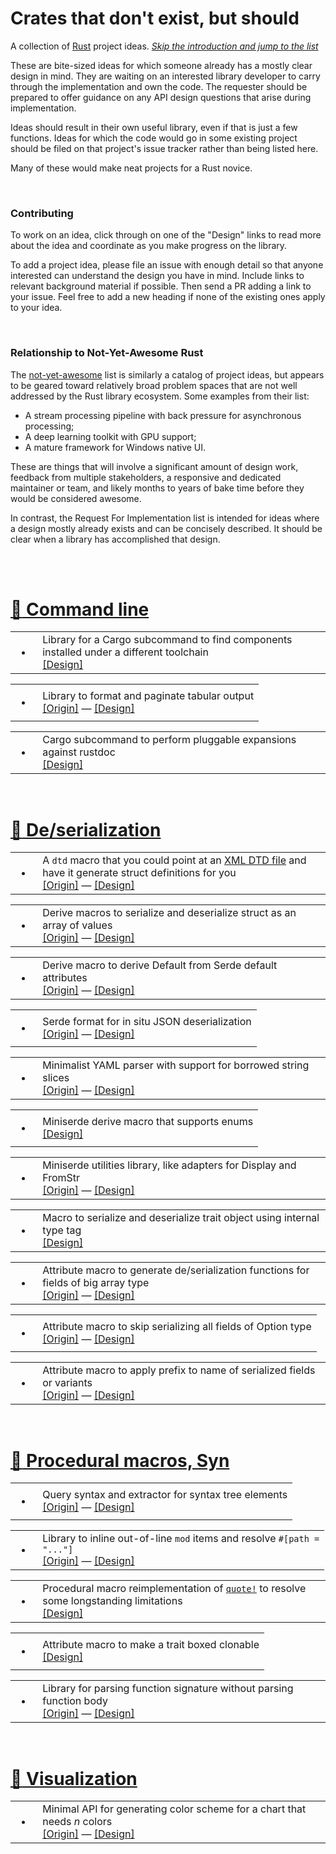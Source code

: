 Crates that don't exist, but should
===================================

A collection of [Rust] project ideas.
[*Skip the introduction and jump to the list*](#the-list)

These are bite-sized ideas for which someone already has a mostly clear design
in mind. They are waiting on an interested library developer to carry through
the implementation and own the code. The requester should be prepared to offer
guidance on any API design questions that arise during implementation.

Ideas should result in their own useful library, even if that is just a few
functions. Ideas for which the code would go in some existing project should be
filed on that project's issue tracker rather than being listed here.

Many of these would make neat projects for a Rust novice.

[Rust]: https://www.rust-lang.org/

<br>

### Contributing

To work on an idea, click through on one of the "Design" links to read more
about the idea and coordinate as you make progress on the library.

To add a project idea, please file an issue with enough detail so that anyone
interested can understand the design you have in mind. Include links to relevant
background material if possible. Then send a PR adding a link to your issue.
Feel free to add a new heading if none of the existing ones apply to your idea.

<br>

### Relationship to Not-Yet-Awesome Rust

The [not-yet-awesome] list is similarly a catalog of project ideas, but appears
to be geared toward relatively broad problem spaces that are not well addressed
by the Rust library ecosystem. Some examples from their list:

- A stream processing pipeline with back pressure for asynchronous processing;
- A deep learning toolkit with GPU support;
- A mature framework for Windows native UI.

These are things that will involve a significant amount of design work, feedback
from multiple stakeholders, a responsive and dedicated maintainer or team, and
likely months to years of bake time before they would be considered awesome.

In contrast, the Request For Implementation list is intended for ideas where a
design mostly already exists and can be concisely described. It should be clear
when a library has accomplished that design.

[not-yet-awesome]: https://github.com/not-yet-awesome-rust/not-yet-awesome-rust

<br><br>

<a name="the-list"></a>

<!--
TEMPLATE:

<table><tr><td><ul><li></li></ul></td><td>
description description description description description description<br>
<a href="...">[Origin]</a>
—
<a href="...">[Design]</a>
</td></tr></table>

-->

<a name="command-line"></a>
# [:tractor: Command line](#command-line)

<table><tr><td><ul><li></li></ul></td><td>
Library for a Cargo subcommand to find components installed under a different
toolchain<br>
<a href="https://github.com/dtolnay/request-for-implementation/issues/5">[Design]</a>
</td></tr></table>

<table><tr><td><ul><li></li></ul></td><td>
Library to format and paginate tabular output<br>
<a href="https://github.com/dtolnay/cargo-llvm-lines/issues/5">[Origin]</a>
—
<a href="https://github.com/dtolnay/request-for-implementation/issues/15">[Design]</a>
</td></tr></table>

<table><tr><td><ul><li></li></ul></td><td>
Cargo subcommand to perform pluggable expansions against rustdoc<br>
<a href="https://github.com/dtolnay/request-for-implementation/issues/20">[Design]</a>
</td></tr></table>

<br>

<a name="de-serialization"></a>
# [:bullettrain_side: De/serialization](#de-serialization)

<table><tr><td><ul><li></li></ul></td><td>
A <code>dtd</code> macro that you could point at an
<a href="https://en.wikipedia.org/wiki/Document_type_definition">XML DTD file</a>
and have it generate struct definitions for you<br>
<a href="https://twitter.com/chriskrycho/status/1085537088647249920">[Origin]</a>
—
<a href="https://github.com/dtolnay/request-for-implementation/issues/2">[Design]</a>
</td></tr></table>

<table><tr><td><ul><li></li></ul></td><td>
Derive macros to serialize and deserialize struct as an array of values<br>
<a href="https://github.com/serde-rs/serde/issues/637">[Origin]</a>
—
<a href="https://github.com/dtolnay/request-for-implementation/issues/3">[Design]</a>
</td></tr></table>

<table><tr><td><ul><li></li></ul></td><td>
Derive macro to derive Default from Serde default attributes<br>
<a href="https://github.com/serde-rs/serde/issues/1416">[Origin]</a>
—
<a href="https://github.com/dtolnay/request-for-implementation/issues/4">[Design]</a>
</td></tr></table>

<table><tr><td><ul><li></li></ul></td><td>
Serde format for in situ JSON deserialization<br>
<a href="https://github.com/serde-rs/json/issues/318">[Origin]</a>
—
<a href="https://github.com/dtolnay/request-for-implementation/issues/7">[Design]</a>
</td></tr></table>

<table><tr><td><ul><li></li></ul></td><td>
Minimalist YAML parser with support for borrowed string slices<br>
<a href="https://github.com/dtolnay/serde-yaml/issues/94">[Origin]</a>
—
<a href="https://github.com/dtolnay/request-for-implementation/issues/9">[Design]</a>
</td></tr></table>

<table><tr><td><ul><li></li></ul></td><td>
Miniserde derive macro that supports enums<br>
<a href="https://github.com/dtolnay/request-for-implementation/issues/10">[Design]</a>
</td></tr></table>

<table><tr><td><ul><li></li></ul></td><td>
Miniserde utilities library, like adapters for Display and FromStr<br>
<a href="https://github.com/dtolnay/miniserde/issues/3">[Origin]</a>
—
<a href="https://github.com/dtolnay/request-for-implementation/issues/11">[Design]</a>
</td></tr></table>

<table><tr><td><ul><li></li></ul></td><td>
Macro to serialize and deserialize trait object using internal type tag<br>
<a href="https://github.com/dtolnay/request-for-implementation/issues/14">[Design]</a>
</td></tr></table>

<table><tr><td><ul><li></li></ul></td><td>
Attribute macro to generate de/serialization functions for fields of big array
type<br>
<a href="https://github.com/serde-rs/serde/issues/631">[Origin]</a>
—
<a href="https://github.com/dtolnay/request-for-implementation/issues/17">[Design]</a>
</td></tr></table>

<table><tr><td><ul><li></li></ul></td><td>
Attribute macro to skip serializing all fields of Option type<br>
<a href="https://github.com/serde-rs/serde/issues/947">[Origin]</a>
—
<a href="https://github.com/dtolnay/request-for-implementation/issues/18">[Design]</a>
</td></tr></table>

<table><tr><td><ul><li></li></ul></td><td>
Attribute macro to apply prefix to name of serialized fields or variants<br>
<a href="https://github.com/serde-rs/serde/pull/1426">[Origin]</a>
—
<a href="https://github.com/dtolnay/request-for-implementation/issues/19">[Design]</a>
</td></tr></table>

<br>

<a name="procedural-macros"></a>
# [:steam_locomotive: Procedural macros, Syn](#procedural-macros)

<table><tr><td><ul><li></li></ul></td><td>
Query syntax and extractor for syntax tree elements<br>
<a href="https://github.com/dtolnay/cargo-expand/issues/8">[Origin]</a>
—
<a href="https://github.com/dtolnay/request-for-implementation/issues/1">[Design]</a>
</td></tr></table>

<table><tr><td><ul><li></li></ul></td><td>
Library to inline out-of-line <code>mod</code> items and resolve <code>#[path =
"..."]</code><br>
<a href="https://github.com/dpc/crev/issues/89">[Origin]</a>
—
<a href="https://github.com/dtolnay/request-for-implementation/issues/6">[Design]</a>
</td></tr></table>

<table><tr><td><ul><li></li></ul></td><td>
Procedural macro reimplementation of
<a href="https://github.com/dtolnay/quote"><code>quote!</code></a>
to resolve some longstanding limitations<br>
<a href="https://github.com/dtolnay/request-for-implementation/issues/8">[Design]</a>
</td></tr></table>

<table><tr><td><ul><li></li></ul></td><td>
Attribute macro to make a trait boxed clonable<br>
<a href="https://github.com/dtolnay/request-for-implementation/issues/13">[Design]</a>
</td></tr></table>

<table><tr><td><ul><li></li></ul></td><td>
Library for parsing function signature without parsing function body<br>
<a href="https://github.com/dtolnay/syn/issues/467">[Origin]</a>
—
<a href="https://github.com/dtolnay/request-for-implementation/issues/16">[Design]</a>
</td></tr></table>

<br>

<a name="visualization"></a>
# [:mountain_cableway: Visualization](#visualization)

<table><tr><td><ul><li></li></ul></td><td>
Minimal API for generating color scheme for a chart that needs <i>n</i>
colors<br>
<a href="https://github.com/dtolnay/cargo-tally/issues/10">[Origin]</a>
—
<a href="https://github.com/dtolnay/request-for-implementation/issues/12">[Design]</a>
</td></tr></table>

<br>
